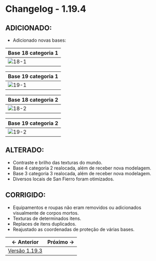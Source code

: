 # Changelog - 1.19.4

## **ADICIONADO**:
- Adicionado novas bases:

| Base 18 categoria 1 |
|------------------|
| ![18-1](https://i.imgur.com/LmG0kBv.png) |

| Base 19 categoria 1 |
|---------------------|
| ![19-1](https://i.imgur.com/NHrMESB.png) |

| Base 18 categoria 2 |
|---------------------|
| ![18-2](https://i.imgur.com/31TENQg.png) |

| Base 19 categoria 2 |
|---------------------|
| ![19-2](https://i.imgur.com/Sue2o5w.png) |
    
## **ALTERADO**:
- Contraste e brilho das texturas do mundo.
- Base 4 categoria 2 realocada, além de receber nova modelagem.
- Base 3 categoria 3 realocada, além de receber nova modelagem.
- Diversos locais de San Fierro foram otimizados.

## **CORRIGIDO**:

- Equipamentos e roupas não eram removidos ou adicionados visualmente de corpos mortos.
- Texturas de determinados itens.
- Replaces de itens duplicados.
- Reajustado as coordenadas de proteção de várias bases.

← Anterior             |  Próximo →
:-------------------------:|:-------------------------:
[Versão 1.19.3](https://www.stoneagemta.com/releases/dayz/1.19.3) |